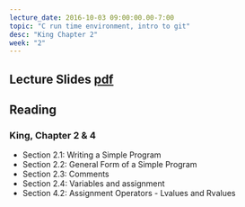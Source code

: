 ```yaml
---
lecture_date: 2016-10-03 09:00:00.00-7:00
topic: "C run time environment, intro to git"
desc: "King Chapter 2"
week: "2"
---
```


## Lecture Slides [pdf](https://drive.google.com/file/d/0B__7284Jee0fd0xzYnUyYW5pNjA/view?usp=sharing)

## Reading

### King, Chapter 2 & 4

* Section 2.1: Writing a Simple Program
* Section 2.2: General Form of a Simple Program
* Section 2.3: Comments
* Section 2.4: Variables and assignment
* Section 4.2: Assignment Operators - Lvalues and Rvalues

